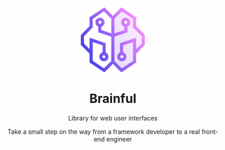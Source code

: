 <p align="center">
<a href="https://brainfuljs.dev">
<img src="https://github.com/brainfuljs/brainful/raw/main/art/brainfuljs.svg" height="150">
</a>
</p>

<h1 align="center">
Brainful
</h1>
<p align="center">
Library for web user interfaces
<p>
<p align="center">
Take a small step on the way from a framework developer to a real front-end engineer
<p>
